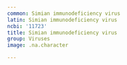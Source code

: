 ```yaml
---
common: Simian immunodeficiency virus
latin: Simian immunodeficiency virus
ncbi: '11723'
title: Simian immunodeficiency virus
group: Viruses
image: .na.character

---
```

